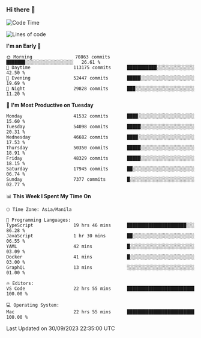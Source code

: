 ### Hi there 👋

<!--START_SECTION:waka-->
![Code Time](http://img.shields.io/badge/Code%20Time-4%2C384%20hrs%2041%20mins-blue)

![Lines of code](https://img.shields.io/badge/From%20Hello%20World%20I%27ve%20Written-105.0%20million%20lines%20of%20code-blue)

**I'm an Early 🐤** 

```text
🌞 Morning                70863 commits       ███████░░░░░░░░░░░░░░░░░░   26.61 % 
🌆 Daytime                113175 commits      ███████████░░░░░░░░░░░░░░   42.50 % 
🌃 Evening                52447 commits       █████░░░░░░░░░░░░░░░░░░░░   19.69 % 
🌙 Night                  29828 commits       ███░░░░░░░░░░░░░░░░░░░░░░   11.20 % 
```
📅 **I'm Most Productive on Tuesday** 

```text
Monday                   41532 commits       ████░░░░░░░░░░░░░░░░░░░░░   15.60 % 
Tuesday                  54098 commits       █████░░░░░░░░░░░░░░░░░░░░   20.31 % 
Wednesday                46682 commits       ████░░░░░░░░░░░░░░░░░░░░░   17.53 % 
Thursday                 50350 commits       █████░░░░░░░░░░░░░░░░░░░░   18.91 % 
Friday                   48329 commits       █████░░░░░░░░░░░░░░░░░░░░   18.15 % 
Saturday                 17945 commits       ██░░░░░░░░░░░░░░░░░░░░░░░   06.74 % 
Sunday                   7377 commits        █░░░░░░░░░░░░░░░░░░░░░░░░   02.77 % 
```


📊 **This Week I Spent My Time On** 

```text
🕑︎ Time Zone: Asia/Manila

💬 Programming Languages: 
TypeScript               19 hrs 46 mins      ██████████████████████░░░   86.28 % 
JavaScript               1 hr 30 mins        ██░░░░░░░░░░░░░░░░░░░░░░░   06.55 % 
YAML                     42 mins             █░░░░░░░░░░░░░░░░░░░░░░░░   03.09 % 
Docker                   41 mins             █░░░░░░░░░░░░░░░░░░░░░░░░   03.00 % 
GraphQL                  13 mins             ░░░░░░░░░░░░░░░░░░░░░░░░░   01.00 % 

🔥 Editors: 
VS Code                  22 hrs 55 mins      █████████████████████████   100.00 % 

💻 Operating System: 
Mac                      22 hrs 55 mins      █████████████████████████   100.00 % 
```


 Last Updated on 30/09/2023 22:35:00 UTC
<!--END_SECTION:waka-->


<!--
**rad182/rad182** is a ✨ _special_ ✨ repository because its `README.md` (this file) appears on your GitHub profile.

Here are some ideas to get you started:

- 🔭 I’m currently working on ...
- 🌱 I’m currently learning ...
- 👯 I’m looking to collaborate on ...
- 🤔 I’m looking for help with ...
- 💬 Ask me about ...
- 📫 How to reach me: ...
- 😄 Pronouns: ...
- ⚡ Fun fact: ...
-->
